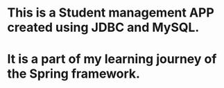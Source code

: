 # This is a Student management APP created using JDBC and MySQL.
# It is a part of my learning journey of the Spring framework.
